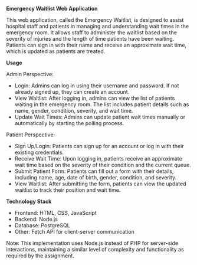 **Emergency Waitlist Web Application**

This web application, called the Emergency Waitlist, is designed to assist hospital staff and patients in managing and understanding wait times in the emergency room. It allows staff to administer the waitlist based on the severity of injuries and the length of time patients have been waiting. Patients can sign in with their name and receive an approximate wait time, which is updated as patients are treated.

**Usage**

Admin Perspective:
- Login: Admins can log in using their username and password. If not already signed up, they can create an account.
- View Waitlist: After logging in, admins can view the list of patients waiting in the emergency room. The list includes patient details such as name, gender, condition, severity, and wait time.
- Update Wait Times: Admins can update patient wait times manually or automatically by starting the polling process.

Patient Perspective:
- Sign Up/Login: Patients can sign up for an account or log in with their existing credentials.
- Receive Wait Time: Upon logging in, patients receive an approximate wait time based on the severity of their condition and the current queue.
- Submit Patient Form: Patients can fill out a form with their details, including name, age, date of birth, gender, condition, and severity.
- View Waitlist: After submitting the form, patients can view the updated waitlist to track their position and wait time.

**Technology Stack**
- Frontend: HTML, CSS, JavaScript
- Backend: Node.js
- Database: PostgreSQL
- Other: Fetch API for client-server communication

Note:
This implementation uses Node.js instead of PHP for server-side interactions, maintaining a similar level of complexity and functionality as required by the assignment.
